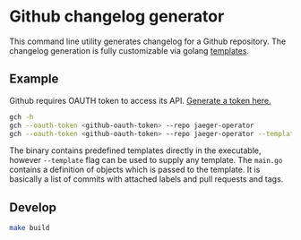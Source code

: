 # Github changelog generator

This command line utility generates changelog for a Github repository.
The changelog generation is fully customizable via golang [templates](https://golang.org/pkg/text/template/).

## Example
Github requires OAUTH token to access its API. [Generate a token here.](https://github.com/settings/tokens/new?description=GitHub%20Changelog%20Generator%20token)

```bash
gch -h
gch --oauth-token <github-oauth-token> --repo jaeger-operator
gch --oauth-token <github-oauth-token> --repo jaeger-operator --template ./templates/chrono-list.md
```

The binary contains predefined templates directly in the executable, however `--template` flag
can be used to supply any template. The `main.go` contains a definition of objects which is passed to 
the template. It is basically a list of commits with attached labels and pull requests and tags.

## Develop

```bash
make build
```
